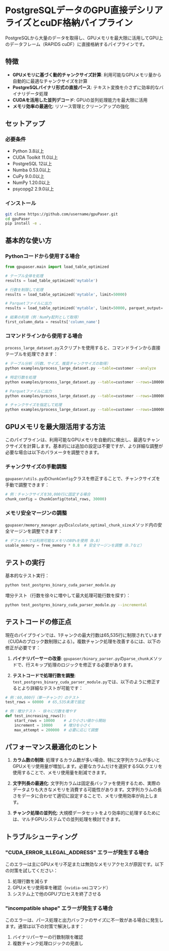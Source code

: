# PostgreSQLデータのGPU直接デシリアライズとcuDF格納パイプライン

PostgreSQLから大量のデータを取得し、GPUメモリを最大限に活用してGPU上のデータフレーム（RAPIDS cuDF）に直接格納するパイプラインです。

## 特徴

- **GPUメモリに基づく動的チャンクサイズ計算**: 利用可能なGPUメモリ量から自動的に最適なチャンクサイズを計算
- **PostgreSQLバイナリ形式の直接パース**: テキスト変換を介さずに効率的なバイナリデータ処理
- **CUDAを活用した並列デコード**: GPUの並列処理能力を最大限に活用
- **メモリ効率の最適化**: リソース管理とクリーンアップの強化

## セットアップ

### 必要条件

- Python 3.8以上
- CUDA Toolkit 11.0以上
- PostgreSQL 12以上
- Numba 0.53.0以上
- CuPy 9.0.0以上
- NumPy 1.20.0以上
- psycopg2 2.9.0以上

### インストール

```bash
git clone https://github.com/username/gpuPaser.git
cd gpuPaser
pip install -e .
```

## 基本的な使い方

### Pythonコードから使用する場合

```python
from gpupaser.main import load_table_optimized

# テーブル全体を処理
results = load_table_optimized('mytable')

# 行数を制限して処理
results = load_table_optimized('mytable', limit=50000)

# Parquetファイルに出力
results = load_table_optimized('mytable', limit=50000, parquet_output='output.parquet')

# 結果の利用（例：NumPy配列として取得）
first_column_data = results['column_name']
```

### コマンドラインから使用する場合

`process_large_dataset.py`スクリプトを使用すると、コマンドラインから直接テーブルを処理できます：

```bash
# テーブル分析（行数、サイズ、推奨チャンクサイズの取得）
python examples/process_large_dataset.py --table=customer --analyze

# 特定行数を処理
python examples/process_large_dataset.py --table=customer --rows=100000

# Parquetファイルに出力
python examples/process_large_dataset.py --table=customer --rows=100000 --parquet=output.parquet

# チャンクサイズを指定して処理
python examples/process_large_dataset.py --table=customer --rows=100000 --chunk-size=50000
```

## GPUメモリを最大限活用する方法

このパイプラインは、利用可能なGPUメモリを自動的に検出し、最適なチャンクサイズを計算します。基本的には追加の設定は不要ですが、より詳細な調整が必要な場合は以下のパラメータを調整できます。

### チャンクサイズの手動調整

`gpupaser/utils.py`の`ChunkConfig`クラスを修正することで、チャンクサイズを手動で調整できます：

```python
# 例：チャンクサイズを30,000行に固定する場合
chunk_config = ChunkConfig(total_rows, 30000)
```

### メモリ安全マージンの調整

`gpupaser/memory_manager.py`の`calculate_optimal_chunk_size`メソッド内の安全マージンを調整できます：

```python
# デフォルトでは利用可能なメモリの80%を使用（0.8）
usable_memory = free_memory * 0.8  # 安全マージンを調整（0.7など）
```

## テストの実行

基本的なテスト実行：

```bash
python test_postgres_binary_cuda_parser_module.py
```

増分テスト（行数を徐々に増やして最大処理可能行数を探す）：

```bash
python test_postgres_binary_cuda_parser_module.py --incremental
```

## テストコードの修正点

現在のパイプラインでは、1チャンクの最大行数は65,535行に制限されています（CUDAのブロック数制限による）。複数チャンク処理を改善するには、以下の修正が必要です：

1. **バイナリパーサーの改善**: 
   `gpupaser/binary_parser.py`の`parse_chunk`メソッドで、行スキップ処理のロジックを修正する必要があります。

2. **テストコードで処理行数を調整**:
   `test_postgres_binary_cuda_parser_module.py`では、以下のように修正するとより詳細なテストが可能です：

```python
# 例：60,000行（単一チャンク）のテスト
test_rows = 60000  # 65,535未満で設定

# 例：増分テスト - 徐々に行数を増やす
def test_increasing_rows():
    start_rows = 10000    # より小さい値から開始
    increment = 10000     # 増分を小さく
    max_attempt = 200000  # 必要に応じて調整
```

## パフォーマンス最適化のヒント

1. **カラム数の制限**: 処理するカラム数が多い場合、特に文字列カラムが多いとGPUメモリ使用量が増加します。必要なカラムだけを選択するSQLクエリを使用することで、メモリ使用量を削減できます。

2. **文字列長の最適化**: 文字列カラムは固定長バッファを使用するため、実際のデータよりも大きなメモリを消費する可能性があります。文字列カラムの長さをデータに合わせて適切に設定することで、メモリ使用効率が向上します。

3. **チャンク処理の並列化**: 大規模データセットをより効率的に処理するためには、マルチGPUシステムでの並列処理を検討できます。

## トラブルシューティング

### "CUDA_ERROR_ILLEGAL_ADDRESS" エラーが発生する場合

このエラーは主にGPUメモリ不足または無効なメモリアクセスが原因です。以下の対策を試してください：

1. 処理行数を減らす
2. GPUメモリ使用率を確認（`nvidia-smi`コマンド）
3. システム上で他のGPUプロセスを終了させる

### "incompatible shape" エラーが発生する場合

このエラーは、パース処理と出力バッファのサイズに不一致がある場合に発生します。通常は以下の対策で解決します：

1. バイナリパーサーの行数制限を確認
2. 複数チャンク処理ロジックの見直し

